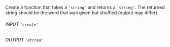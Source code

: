 Create a function that takes a `'string'` and returns a `'string'`. The returned string should be the word that was given but shuffled (output may differ)

###### INPUT `'create'`

###### OUTPUT `'etrcea'`
